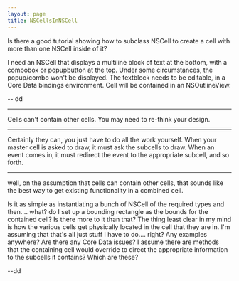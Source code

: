 ```yaml
---
layout: page
title: NSCellsInNSCell
---
```


Is there a good tutorial showing how to subclass NSCell to create a cell with more than one NSCell inside of it?

I need an NSCell that displays a multiline block of text at the bottom, with a combobox or popupbutton at the top. Under some circumstances, the popup/combo won't be displayed. The textblock needs to be editable, in a Core Data bindings environment. Cell will be contained in an NSOutlineView.

-- dd

----

Cells can't contain other cells. You may need to re-think your design.

----

Certainly they can, you just have to do all the work yourself. When your master cell is asked to draw, it must ask the subcells to draw. When an event comes in, it must redirect the event to the appropriate subcell, and so forth.

----

well, on the assumption that cells can contain other cells, that sounds like the best way to get existing functionality in a combined cell. 

Is it as simple as instantiating a bunch of NSCell of the required types  and then.... what? do I set up a bounding rectangle as the bounds for the contained cell? Is there more to it than that? The thing least clear in my mind is how the various cells get physically located in the cell that they are in. I'm assuming that that's all just stuff I have to do.... right? Any examples anywhere? Are there any Core Data issues? I assume there are methods that the containing cell would override to direct the appropriate information to the subcells it contains? Which are these?

--dd

